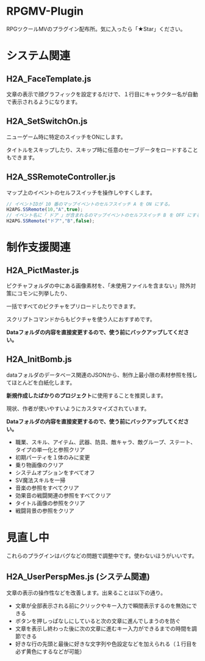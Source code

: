 # RPGMV-Plugin
RPGツクールMVのプラグイン配布所。気に入ったら「★Star」ください。

# システム関連

## H2A_FaceTemplate.js
文章の表示で顔グラフィックを設定するだけで、１行目にキャラクター名が自動で表示されるようになります。

## H2A_SetSwitchOn.js
ニューゲーム時に特定のスイッチをONにします。

タイトルをスキップしたり、スキップ時に任意のセーブデータをロードすることもできます。

## H2A_SSRemoteController.js
マップ上のイベントのセルフスイッチを操作しやすくします。
```js
// イベントIDが 10 番のマップイベントのセルフスイッチ A を ON にする。
H2APG.SSRemote(10,"A",true);
// イベント名に「 ドア 」が含まれるのマップイベントのセルフスイッチ B を OFF にする。
H2APG.SSRemote("ドア","B",false);
```

# 制作支援関連

## H2A_PictMaster.js
ピクチャフォルダの中にある画像素材を、「未使用ファイルを含まない」除外対策にコモンに列挙したり、

一括ですべてのピクチャをプリロードしたりできます。

スクリプトコマンドからもピクチャを使う人におすすめです。

**Dataフォルダの内容を直接変更するので、使う前にバックアップしてください。**

## H2A_InitBomb.js
dataフォルダのデータベース関連のJSONから、制作上最小限の素材参照を残してほとんどを白紙化します。

**新規作成したばかりのプロジェクト**に使用することを推奨します。

現状、作者が使いやすいようにカスタマイズされています。

**Dataフォルダの内容を直接変更するので、使う前にバックアップしてください。**

- 職業、スキル、アイテム、武器、防具、敵キャラ、敵グループ、ステート、タイプの単一化と参照クリア
- 初期パーティを１体のみに変更
- 乗り物画像のクリア
- システムオプションをすべてオフ
- SV魔法スキルを一掃
- 音楽の参照をすべてクリア
- 効果音の戦闘関連の参照をすべてクリア
- タイトル画像の参照をクリア
- 戦闘背景の参照をクリア

# 見直し中
これらのプラグインはバグなどの問題で調整中です。使わないほうがいいです。

## H2A_UserPerspMes.js (システム関連)
文章の表示の操作性などを改善します。出来ることは以下の通り。
- 文章が全部表示される前にクリックやキー入力で瞬間表示するのを無効にできる
- ボタンを押しっぱなしにしていると次の文章に進んでしまうのを防ぐ
- 文章を表示し終わった後に次の文章に進むキー入力ができるまでの時間を調節できる
- 好きな行の先頭と最後に好きな文字列や色設定などを加えられる（１行目を必ず黄色にするなどが可能）